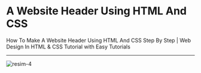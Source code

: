 # A Website Header Using HTML And CSS

How To Make A Website Header Using HTML And CSS Step By Step
| Web Design In HTML & CSS Tutorial
with Easy Tutorials

----------------------------------------------

![resim-4](https://user-images.githubusercontent.com/75810064/202853472-7c494f3e-e976-44d9-8c85-29a1a880a424.png)
